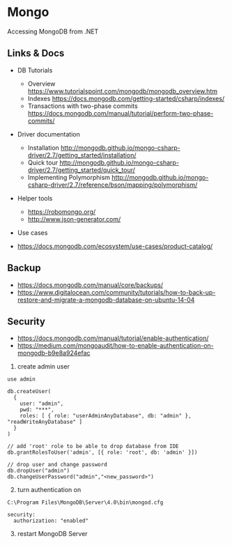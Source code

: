 # Mongo
Accessing MongoDB from .NET

## Links & Docs

- DB Tutorials
  - Overview https://www.tutorialspoint.com/mongodb/mongodb_overview.htm
  - Indexes https://docs.mongodb.com/getting-started/csharp/indexes/
  - Transactions with two-phase commits https://docs.mongodb.com/manual/tutorial/perform-two-phase-commits/

- Driver documentation
  - Installation http://mongodb.github.io/mongo-csharp-driver/2.7/getting_started/installation/
  - Quick tour http://mongodb.github.io/mongo-csharp-driver/2.7/getting_started/quick_tour/
  - Implementing Polymorphism http://mongodb.github.io/mongo-csharp-driver/2.7/reference/bson/mapping/polymorphism/

- Helper tools
  - https://robomongo.org/
  - http://www.json-generator.com/

- Use cases
 - https://docs.mongodb.com/ecosystem/use-cases/product-catalog/

## Backup

- https://docs.mongodb.com/manual/core/backups/
- https://www.digitalocean.com/community/tutorials/how-to-back-up-restore-and-migrate-a-mongodb-database-on-ubuntu-14-04

## Security

- https://docs.mongodb.com/manual/tutorial/enable-authentication/
- https://medium.com/mongoaudit/how-to-enable-authentication-on-mongodb-b9e8a924efac

1) create admin user
```
use admin

db.createUser(
  {
    user: "admin",
    pwd: "***",
    roles: [ { role: "userAdminAnyDatabase", db: "admin" }, "readWriteAnyDatabase" ]
  }
)

// add 'root' role to be able to drop database from IDE
db.grantRolesToUser('admin', [{ role: 'root', db: 'admin' }])

// drop user and change password
db.dropUser("admin")
db.changeUserPassword("admin","<new_password>")
```

2) turn authentication on
```
C:\Program Files\MongoDB\Server\4.0\bin\mongod.cfg

security:
  authorization: "enabled"
```

3) restart MongoDB Server
